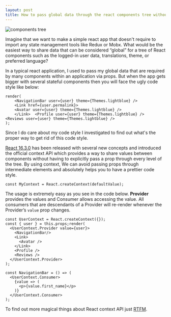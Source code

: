 ```yaml
---
layout: post
title: How to pass global data through the react components tree without state management tools?
---
```


![components tree](https://cdn-images-1.medium.com/max/1600/1*km9TFK7M-JtYHBAXZP3aZg.jpeg)


Imagine that we want to make a simple react app that doesn't require to import any state management tools like Redux or Mobx. What would be the easiest way to share data that can be considered “global” for a tree of React components such as the logged-in user data, translations, theme, or preferred language?

In a typical react application, I used to pass my global data that are required by many components within an application via props. But when the app gets bigger with several stateful components then you will face the ugly code style like below:


```
render(  
	<NavigationBar user={user} theme={Themes.lightblue} />  
	<Link href={user.permalink}>    
	<Avatar user={user} theme={Themes.lightblue} />  
	</Link>  <Profile user={user} theme={Themes.lightblue} />  <Reviews user={user} theme={Themes.lightblue} />
);
```

Since I do care about my code style I investigated to find out what's the proper way to get rid of this code style.

[React 16.3.0](https://reactjs.org/blog/2018/03/29/react-v-16-3.html) has been released with several new concepts and introduced the official context API which provides a way to share values between components without having to explicitly pass a prop through every level of the tree. By using context, We can avoid passing props through intermediate elements and absolutely helps you to have a prettier code style.

```
const MyContext = React.createContext(defaultValue);
```

The usage is extremely easy as you see in the code below. **Provider** provides the values and Consumer allows accessing the value. All consumers that are descendants of a Provider will re-render whenever the Provider’s `value` prop changes.

```
const UserContext = React.createContext({});  
const { user } = this.props;render(   
  <UserContext.Provider value={user}>  
    <NavigationBar/>  
    <Link>  
      <Avatar />  
    </Link>  
    <Profile />  
    <Reviews />  
  </UserContext.Provider>  
);

const NavigationBar = () => (  
  <UserContext.Consumer>  
    {value => (  
      <p>{value.first_name}</p>  
    )}  
  </UserContext.Consumer>  
);
```

To find out more magical things about React context API just [RTFM](https://reactjs.org/docs/context.html).
